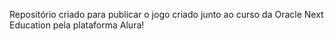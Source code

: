 Repositório criado para publicar o jogo criado junto ao curso da Oracle Next Education pela plataforma Alura!
